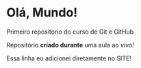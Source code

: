 # Olá, Mundo!
 Primeiro repositorio do curso de Git e GitHub

Repositório **criado durante** uma aula ao *vivo!*

Essa linha eu adicionei diretamente no SITE!
